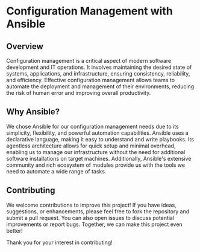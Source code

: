 # Configuration Management with Ansible

## Overview

Configuration management is a critical aspect of modern software development and IT operations. It involves maintaining the desired state of systems, applications, and infrastructure, ensuring consistency, reliability, and efficiency. Effective configuration management allows teams to automate the deployment and management of their environments, reducing the risk of human error and improving overall productivity.

## Why Ansible?

We chose Ansible for our configuration management needs due to its simplicity, flexibility, and powerful automation capabilities. Ansible uses a declarative language, making it easy to understand and write playbooks. Its agentless architecture allows for quick setup and minimal overhead, enabling us to manage our infrastructure without the need for additional software installations on target machines. Additionally, Ansible's extensive community and rich ecosystem of modules provide us with the tools we need to automate a wide range of tasks.

## Contributing

We welcome contributions to improve this project! If you have ideas, suggestions, or enhancements, please feel free to fork the repository and submit a pull request. You can also open issues to discuss potential improvements or report bugs. Together, we can make this project even better!

Thank you for your interest in contributing!
